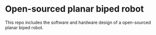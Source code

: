 # Open-sourced planar biped robot

This repo includes the software and hardware design of a open-sourced planar biped robot.
